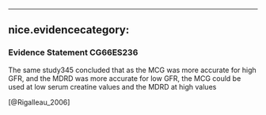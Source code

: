 
---
nice.evidencecategory: 
---

### Evidence Statement CG66ES236
The same study345 concluded that as the MCG was more accurate for high GFR, and the MDRD
was more accurate for low GFR, the MCG could be used at low serum creatine values and the
MDRD at high values

[@Rigalleau_2006]

